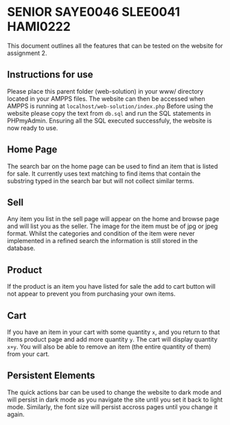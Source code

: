# SENIOR SAYE0046 SLEE0041 HAMI0222
This document outlines all the features that can be tested on the website for assignment 2.

## Instructions for use
Please place this parent folder (web-solution) in your www/ directory located in your AMPPS files.
The website can then be accessed when AMPPS is running at `localhost/web-solution/index.php`
Before using the website please copy the text from `db.sql` and run the SQL statements in PHPmyAdmin.
Ensuring all the SQL executed successfuly, the website is now ready to use.

## Home Page
The search bar on the home page can be used to find an item that is listed for sale. It currently uses text matching to find items that contain the substring typed in the search bar but will not collect similar terms. 

## Sell
Any item you list in the sell page will appear on the home and browse page and will list you as the seller. The image for the item must be of jpg or jpeg format. Whilst the categories and condition of the item were never implemented in a refined search the information is still stored in the database.

## Product
If the product is an item you have listed for sale the add to cart button will not appear to prevent you from purchasing your own items.

## Cart
If you have an item in your cart with some quantity `x`, and you return to that items product page and add more quantity `y`. The cart will display quantity `x+y`. You will also be able to remove an item (the entire quantity of them) from your cart. 

## Persistent Elements
The quick actions bar can be used to change the website to dark mode and will persist in dark mode as you navigate the site until you set it back to light mode. Similarly, the font size will persist accross pages until you change it again. 